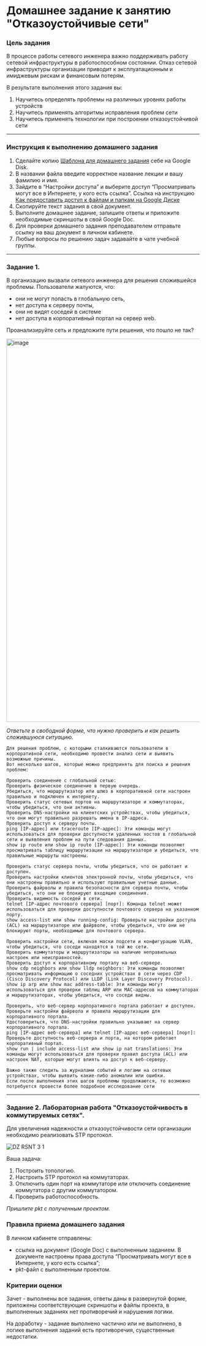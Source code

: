 # Домашнее задание к занятию "Отказоустойчивые сети"

### Цель задания

В процессе работы сетевого инженера важно поддерживать работу сетевой инфраструктуры в работоспособном состоянии. Отказ сетевой инфраструктуры организации приводит к эксплуатационным и имиджевым рискам и финансовым потерям.

В результате выполнения этого задания вы:
1) Научитесь определять проблемы на различных уровнях работы устройств
2) Научитесь применять алгоритмы исправления проблем сети
3) Научитесь применять технологии при построении отказоустойчивой сети

------

### Инструкция к выполнению домашнего задания

1. Сделайте копию [Шаблона для домашнего задания](https://docs.google.com/document/d/1youKpKm_JrC0UzDyUslIZW2E2bIv5OVlm_TQDvH5Pvs/edit) себе на Google Disk.
2. В названии файла введите корректное название лекции и вашу фамилию и имя.
3. Зайдите в “Настройки доступа” и выберите доступ “Просматривать могут все в Интернете, у кого есть ссылка”.
 Ссылка на инструкцию [Как предоставить доступ к файлам и папкам на Google Диске](https://support.google.com/docs/answer/2494822?hl=ru&co=GENIE.Platform%3DDesktop)
5. Скопируйте текст задания в свой документ.
6. Выполните домашнее задание, запишите ответы и приложите необходимые скриншоты в свой Google Doc.
7. Для проверки домашнего задания преподавателем отправьте ссылку на ваш документ в личном кабинете.
8. Любые вопросы по решению задач задавайте в чате учебной группы.

---

### Задание 1.

В организацию вызвали сетевого инженера для решения сложившейся проблемы. Пользователи жалуются, что:
- они не могут попасть в глобальную сеть, 
- нет доступа к серверу почты,
- они не видят соседей в системе
- нет доступа в корпоративный портал на сервер web.  

Проанализируйте сеть и предложите пути решения, что пошло не так? 

 <img width="1000" alt="image" src="https://user-images.githubusercontent.com/73060384/147534698-3e695732-f3b0-4333-b411-adfb6af83365.png">

*Ответьте в свободной форме, что нужно проверить и как решить сложившуюся ситуацию.*
```
Для решения проблем, с которыми сталкиваются пользователи в корпоративной сети, необходимо провести анализ сети и выявить возможные причины.
Вот несколько шагов, которые можно предпринять для поиска и решения проблем:

Проверить соединение с глобальной сетью:
Проверить физическое соединение в первую очередь.
Убедиться, что маршрутизатор или шлюз в корпоративной сети настроен правильно и подключен к интернету.
Проверить статус сетевых портов на маршрутизаторе и коммутаторах, чтобы убедиться, что они активны.
Проверить DNS-настройки на клиентских устройствах, чтобы убедиться, что они могут правильно разрешать имена в IP-адреса.
Проверить доступ к серверу почты.
ping [IP-адрес] или traceroute [IP-адрес]: Эти команды могут использоваться для проверки доступности удаленных хостов в глобальной сети и выявления проблем на пути следования данных.
show ip route или show ip route [IP-адрес]: Эти команды позволяют просматривать таблицу маршрутизации на маршрутизаторе и убедиться, что правильные маршруты настроены.

Проверить статус сервера почты, чтобы убедиться, что он работает и доступен.
Проверить настройки клиентов электронной почты, чтобы убедиться, что они настроены правильно и используют правильные учетные данные.
Проверить файрволы и правила безопасности для сервера почты, чтобы убедиться, что они не блокируют входящие соединения.
Проверить видимость соседей в сети.
telnet [IP-адрес почтового сервера] [порт]: Команда telnet может использоваться для проверки доступности почтового сервера на указанном порту.
show access-list или show running-config: Проверьте настройки доступа (ACL) на маршрутизаторе или файрволе, чтобы убедиться, что они не блокируют порты, необходимые для почтового сервера.

Проверить настройки сети, включая маски подсети и конфигурацию VLAN, чтобы убедиться, что соседи находятся в той же сети.
Проверить коммутаторы и маршрутизаторы на наличие неправильных настроек или неисправностей.
Проверить доступ к корпоративному порталу на веб-сервере.
show cdp neighbors или show lldp neighbors: Эти команды позволяют просматривать информацию о соседних устройствах в сети через CDP (Cisco Discovery Protocol) или LLDP (Link Layer Discovery Protocol).
show ip arp или show mac address-table: Эти команды могут использоваться для проверки таблиц ARP или MAC-адресов на коммутаторах и маршрутизаторах, чтобы убедиться, что соседи видны.

Проверить, что веб-сервер корпоративного портала работает и доступен.
Проверьте настройки файрвола и правила маршрутизации для корпоративного портала.
Удостовериться, что DNS-настройки правильно указывают на сервер корпоративного портала.
ping [IP-адрес веб-сервера] или telnet [IP-адрес веб-сервера] [порт]: Проверьте доступность веб-сервера и порта, на котором работает корпоративный портал.
show run | include access-list или show ip nat translations: Эти команды могут использоваться для проверки правил доступа (ACL) или настроек NAT, которые могут влиять на доступ к веб-серверу.

Важно также следить за журналами событий и логами на сетевых устройствах, чтобы выявить какие-либо аномалии или ошибки.
Если после выполнения этих шагов проблемы продолжаются, то возможно потребуется провести более подробное исследование сети
```
---

### Задание 2. Лабораторная работа "Отказоустойчивость в коммутируемых сетях".

Для увеличения надежности и отказоустойчивости сети организации необходимо реализовать STP протокол. 

![DZ RSNT 3 1](https://github.com/netology-code/rsnt-homeworks/assets/77622076/46e58201-e698-44b6-b5c0-8294bb10ec22)

Ваша задача:
1. Построить топологию. 
2. Настроить STP протокол на коммутаторах.
3. Отключить один порт на коммутаторе  или отключить соединение коммутатора с другим коммутатором.
4. Проверить работоспособность. 

*Пришлите pkt с полученным проектом.* 

### Правила приема домашнего задания

В личном кабинете отправлены:

- ссылка на документ (Google Doc) с выполненным заданием. В документе настроены права доступа “Просматривать могут все в Интернете, у кого есть ссылка”;
- pkt-файл с выполненным проектом.

### Критерии оценки

Зачет - выполнены все задания, ответы даны в развернутой форме, приложены соответствующие скриншоты и файлы проекта, в выполненных заданиях нет противоречий и нарушения логики.

На доработку - задание выполнено частично или не выполнено, в логике выполнения заданий есть противоречия, существенные недостатки.

